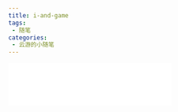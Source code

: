 ```yaml
---
title: i-and-game
tags:
 - 随笔
categories:
 - 云游的小随笔
---
```


<iframe frameborder="no" border="0" marginwidth="0" marginheight="0" width=330 height=86 src="//music.163.com/outchain/player?type=2&id=520459951&auto=1&height=66"></iframe>

# 